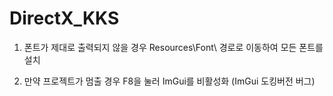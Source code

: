 # DirectX_KKS

1. 폰트가 제대로 출력되지 않을 경우 Resources\Font\ 경로로 이동하여 모든 폰트를 설치

2. 만약 프로젝트가 멈출 경우 F8을 눌러 ImGui를 비활성화 (ImGui 도킹버전 버그)